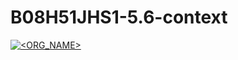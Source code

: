 # B08H51JHS1-5.6-context

[![<ORG_NAME>](https://circleci.com/<VCS>/<ORG_NAME>/<PROJECT_NAME>.svg?style=svg) ](<LINK>)
